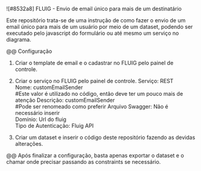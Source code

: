 ![#8532a8] FLUIG - Envio de email único para mais de um destinatário

Este repositório trata-se de uma instrução de como fazer o envio de um email único para mais de um usuário por meio de um dataset, podendo ser executado pelo javascript do formulário ou até mesmo um serviço no diagrama.

@@ Configuração

1. Criar o template de email e o cadastrar no FLUIG pelo painel de controle.
2. Criar o serviço no FLUIG pelo painel de controle.
   Serviço: REST <br>
   Nome: customEmailSender <br> #Este valor é utilizado no código, então deve ter um pouco mais de atenção
   Descrição: customEmailSender <br> #Pode ser renomeado como preferir
   Arquivo Swagger: Não é necessário inserir <br>
   Domínio: Url do fluig <br>
   Tipo de Autenticação: Fluig API <br>
   
 3. Criar um dataset e inserir o código deste repositório fazendo as devidas alterações.

@@ Após finalizar a configuração, basta apenas exportar o dataset e o chamar onde precisar passando as constraints se necessário.
